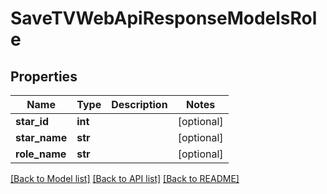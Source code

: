 # SaveTVWebApiResponseModelsRole

## Properties
Name | Type | Description | Notes
------------ | ------------- | ------------- | -------------
**star_id** | **int** |  | [optional] 
**star_name** | **str** |  | [optional] 
**role_name** | **str** |  | [optional] 

[[Back to Model list]](../README.md#documentation-for-models) [[Back to API list]](../README.md#documentation-for-api-endpoints) [[Back to README]](../README.md)


